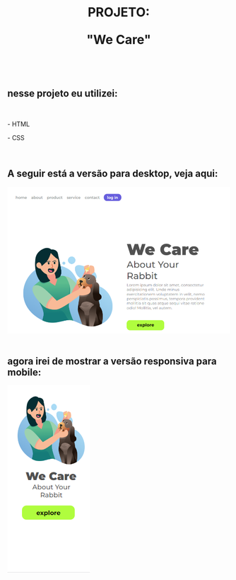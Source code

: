 <h1 align=center>PROJETO:
  
  "We Care"</h1>
<br>
<br>
<h2>nesse projeto eu utilizei:</h2>
<br>
<p>- HTML</p>
<p>- CSS</p>
<br>
<h2> A seguir está a versão para desktop, veja aqui:</h2>
<img src="https://github.com/DeoxX23/We-Care/blob/master/readme-desktop.png?raw=true"/>
<br>
<br>
<h2>agora irei de mostrar a versão responsiva para mobile:</h2>
<img src="https://github.com/DeoxX23/We-Care/blob/master/readme-mobile.png?raw=true"/>
